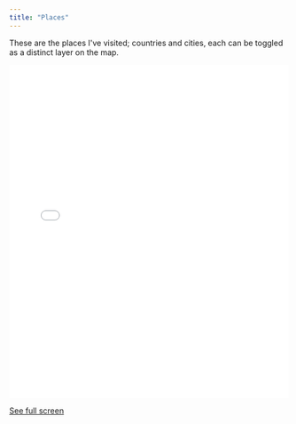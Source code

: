 ```yaml
---
title: "Places"
---
```


These are the places I've visited; countries and cities, each can be toggled as a distinct layer on the map.

<iframe width="100%" height="600px" frameborder="0" allowfullscreen src="//umap.openstreetmap.fr/en/map/places-ive-been_625984?scaleControl=false&miniMap=false&scrollWheelZoom=true&zoomControl=true&allowEdit=false&moreControl=true&searchControl=null&tilelayersControl=null&embedControl=null&datalayersControl=true&onLoadPanel=undefined&captionBar=false"></iframe><p><a href="//umap.openstreetmap.fr/en/map/places-ive-been_625984">See full screen</a></p>
